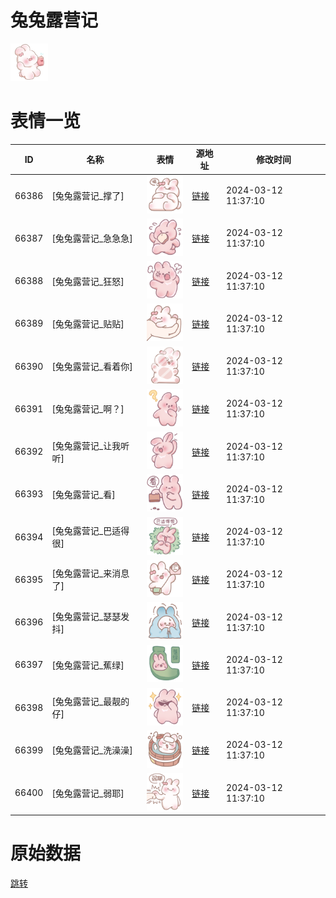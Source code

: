# 兔兔露营记

<img src="./cover.png" height="60" alt="cover" />

# 表情一览

|ID|名称|表情|源地址|修改时间|
|----|----|----|----|----|
|66386|[兔兔露营记_撑了]|<img src="./pic/066386_%5B兔兔露营记_撑了%5D.png" height="60" alt="撑了"/>|[链接](https://i0.hdslb.com/bfs/garb/bb1deb1f9053bb09ee8ea444fedd190abb3ce888.png)|2024-03-12 11:37:10|
|66387|[兔兔露营记_急急急]|<img src="./pic/066387_%5B兔兔露营记_急急急%5D.png" height="60" alt="急急急"/>|[链接](https://i0.hdslb.com/bfs/garb/a3cd37cf673385c1d5957fe55b2116fd3e289b51.png)|2024-03-12 11:37:10|
|66388|[兔兔露营记_狂怒]|<img src="./pic/066388_%5B兔兔露营记_狂怒%5D.png" height="60" alt="狂怒"/>|[链接](https://i0.hdslb.com/bfs/garb/84b75edbd798f5c58c5403d44491272e8ad457f4.png)|2024-03-12 11:37:10|
|66389|[兔兔露营记_贴贴]|<img src="./pic/066389_%5B兔兔露营记_贴贴%5D.png" height="60" alt="贴贴"/>|[链接](https://i0.hdslb.com/bfs/garb/57eadc7001155f1e01df7f637748323a013b5407.png)|2024-03-12 11:37:10|
|66390|[兔兔露营记_看着你]|<img src="./pic/066390_%5B兔兔露营记_看着你%5D.png" height="60" alt="看着你"/>|[链接](https://i0.hdslb.com/bfs/garb/d38bec00234d135e9486551fe182b208139b666c.png)|2024-03-12 11:37:10|
|66391|[兔兔露营记_啊？]|<img src="./pic/066391_%5B兔兔露营记_啊？%5D.png" height="60" alt="啊？"/>|[链接](https://i0.hdslb.com/bfs/garb/92f87c7a35725f31307390843fc39349f0a396e1.png)|2024-03-12 11:37:10|
|66392|[兔兔露营记_让我听听]|<img src="./pic/066392_%5B兔兔露营记_让我听听%5D.png" height="60" alt="让我听听"/>|[链接](https://i0.hdslb.com/bfs/garb/b4113569889bf01090a2c858905dc908a7c80c54.png)|2024-03-12 11:37:10|
|66393|[兔兔露营记_看]|<img src="./pic/066393_%5B兔兔露营记_看%5D.png" height="60" alt="看"/>|[链接](https://i0.hdslb.com/bfs/garb/7648d7391fe38a8c26a0d3467c466367ca7eb134.png)|2024-03-12 11:37:10|
|66394|[兔兔露营记_巴适得很]|<img src="./pic/066394_%5B兔兔露营记_巴适得很%5D.png" height="60" alt="巴适得很"/>|[链接](https://i0.hdslb.com/bfs/garb/77efd766b17712c1755be31a0d8bda303a16404b.png)|2024-03-12 11:37:10|
|66395|[兔兔露营记_来消息了]|<img src="./pic/066395_%5B兔兔露营记_来消息了%5D.png" height="60" alt="来消息了"/>|[链接](https://i0.hdslb.com/bfs/garb/eed2ef797a8c93f99933b08be4297c8f2ed1146d.png)|2024-03-12 11:37:10|
|66396|[兔兔露营记_瑟瑟发抖]|<img src="./pic/066396_%5B兔兔露营记_瑟瑟发抖%5D.png" height="60" alt="瑟瑟发抖"/>|[链接](https://i0.hdslb.com/bfs/garb/1ae3b5df6f3d4c1742179d4d8df86ecfcd66a672.png)|2024-03-12 11:37:10|
|66397|[兔兔露营记_蕉绿]|<img src="./pic/066397_%5B兔兔露营记_蕉绿%5D.png" height="60" alt="蕉绿"/>|[链接](https://i0.hdslb.com/bfs/garb/e4bffed9ccfe27c840391d3ff638f819a3307f2d.png)|2024-03-12 11:37:10|
|66398|[兔兔露营记_最靓的仔]|<img src="./pic/066398_%5B兔兔露营记_最靓的仔%5D.png" height="60" alt="最靓的仔"/>|[链接](https://i0.hdslb.com/bfs/garb/5a30b38cf9060dede8d7b6afa6b7ca665a6621cc.png)|2024-03-12 11:37:10|
|66399|[兔兔露营记_洗澡澡]|<img src="./pic/066399_%5B兔兔露营记_洗澡澡%5D.png" height="60" alt="洗澡澡"/>|[链接](https://i0.hdslb.com/bfs/garb/7a708388cfe40fcdfb7fc32bc7ce2c232559c902.png)|2024-03-12 11:37:10|
|66400|[兔兔露营记_弱耶]|<img src="./pic/066400_%5B兔兔露营记_弱耶%5D.png" height="60" alt="弱耶"/>|[链接](https://i0.hdslb.com/bfs/garb/8b0836c0ce358ba4f1aa08e332c02450c0f8ad13.png)|2024-03-12 11:37:10|

# 原始数据

[跳转](./raw.json)

